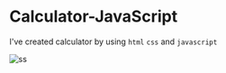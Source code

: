 # Calculator-JavaScript

I've created calculator by using `html` `css` and `javascript`

![ss](https://user-images.githubusercontent.com/62347094/143579450-7bbdddb7-eae1-422a-8621-55bd8ee3a6a1.PNG)

